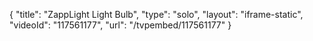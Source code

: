 {
    "title": "ZappLight Light Bulb",
    "type": "solo",
    "layout": "iframe-static",
    "videoId": "117561177",
    "url": "\/tvpembed\/117561177"
}
